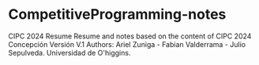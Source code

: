 # CompetitiveProgramming-notes
CIPC 2024 Resume
Resume and notes based on the content of CIPC 2024 Concepción
Versión V.1
Authors: Ariel Zuniga - Fabian Valderrama - Julio Sepulveda.
Universidad de O'higgins.